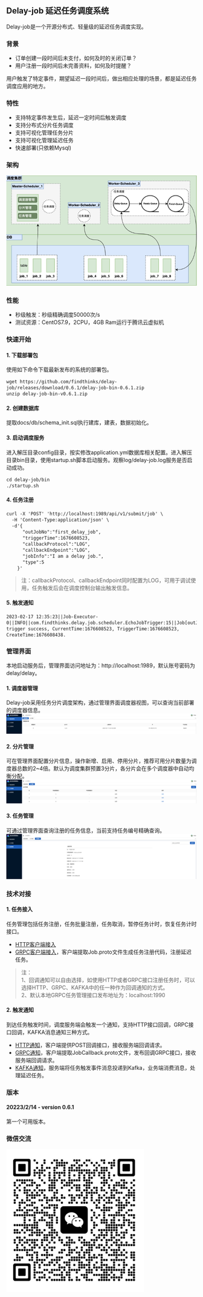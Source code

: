 ## Delay-job 延迟任务调度系统
Delay-job是一个开源分布式、轻量级的延迟任务调度实现。

### 背景
* 订单创建一段时间后未支付，如何及时的关闭订单？
* 用户注册一段时间后未完善资料，如何及时提醒？

用户触发了特定事件，期望延迟一段时间后，做出相应处理的场景，都是延迟任务调度应用的地方。

### 特性
* 支持特定事件发生后，延迟一定时间后触发调度
* 支持分布式分片任务调度
* 支持可视化管理任务分片
* 支持可视化管理延迟任务
* 快速部署(只依赖Mysql)

### 架构
![alt 属性文本](docs/arch/arch_v1.0.png)
### 性能
* 秒级触发：秒级精确调度50000次/s
* 测试资源：CentOS7.9，2CPU，4GB Ram运行于腾讯云虚拟机

### 快速开始
#### 1. 下载部署包
使用如下命令下载最新发布的系统的部署包。
```
wget https://github.com/findthinks/delay-job/releases/download/0.6.1/delay-job-bin-0.6.1.zip
unzip delay-job-bin-v0.6.1.zip
```
#### 2. 创建数据库
提取docs/db/schema_init.sql执行建库，建表，数据初始化。
#### 3. 启动调度服务
进入解压目录config目录，按实修改application.yml数据库相关配置。进入解压目录bin目录，使用startup.sh脚本启动服务。观察log/delay-job.log服务是否启动成功。
```
cd delay-job/bin
./startup.sh
```
#### 4. 任务注册
```
curl -X 'POST' 'http://localhost:1989/api/v1/submit/job' \
  -H 'Content-Type:application/json' \
  -d'{
      "outJobNo":"first_delay_job",
      "triggerTime":1676608523,
      "callbackProtocol":"LOG",
      "callbackEndpoint":"LOG",
      "jobInfo":"I am a delay job.",
      "type":5
    }'
```
> 注：callbackProtocol、callbackEndpoint同时配置为LOG，可用于调试使用，任务触发后会在调度控制台输出触发信息。
#### 5. 触发通知
```
2023-02-17 12:35:23||Job-Executor-0||INFO||com.findthinks.delay.job.scheduler.EchoJobTrigger:15||Job[outJobNo:first_delay_job] trigger success, CurrentTime:1676608523, TriggerTime:1676608523, CreateTime:1676608438.
```

### 管理界面
本地启动服务后，管理界面访问地址为：http://localhost:1989，默认账号密码为delay/delay。

#### 1. 调度器管理
Delay-job采用任务分片调度架构，通过管理界面调度器视图，可以查询当前部署的调度器信息。
![img.png](docs/other/console_scheduler.png)
#### 2. 分片管理
可在管理界面配置分片信息，操作新增、启用、停用分片，推荐可用分片数量为调度器总数的2~4倍。默认为调度集群预置3分片，各分片会在多个调度器中自动均衡分配。
![img.png](docs/other/console_shard.png)
#### 3. 任务管理
可通过管理界面查询注册的任务信息，当前支持任务编号精确查询。
![img.png](docs/other/console_job.png)

### 技术对接
#### 1. 任务接入
任务管理包括任务注册，任务批量注册，任务取消，暂停任务计时，恢复任务计时接口。
* [HTTP客户端接入](docs/http_job_register.md)
* [GRPC客户端接入](src/main/resources/pb/Job.proto)，客户端提取Job.proto文件生成任务注册代码，注册延迟任务。

> 注：<br/>
> 1、回调通知可以自由选择，如使用HTTP或者GRPC接口注册任务时，可以选择HTTP、GRPC、KAFKA中的任一种作为回调通知的方式。<br/>
> 2、默认本地GRPC任务管理接口发布地址为：localhost:1990

#### 2. 触发通知
到达任务触发时间，调度服务端会触发一个通知，支持HTTP接口回调，GRPC接口回调，KAFKA消息通知三种方式。
* [HTTP通知](docs/http_job_callback.md)，客户端提供POST回调接口，接收服务端回调请求。
* [GRPC通知](src/main/resources/pb/JobCallback.proto)，客户端提取JobCallback.proto文件，发布回调GRPC接口，接收服务端回调请求。
* [KAFKA通知](docs/kafka_job_callback.md)，服务端将任务触发事件消息投递到Kafka，业务端消费消息，处理延迟任务。
### 版本
#### 20223/2/14 - version 0.6.1
第一个可用版本。

### 微信交流
![alt 属性文本](docs/other/wechat_grp.png)
